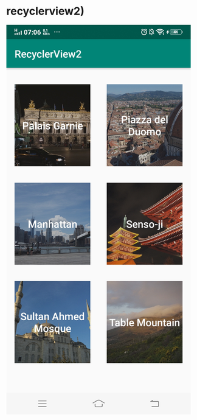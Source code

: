 # recyclerview2)

![alt text](https://github.com/dhani1711/recyclerview2/blob/master/ss/Hasil/Screenshot_20190313_070624.jpg)
